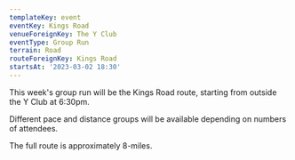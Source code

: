 ```yaml
---
templateKey: event
eventKey: Kings Road
venueForeignKey: The Y Club
eventType: Group Run
terrain: Road
routeForeignKey: Kings Road
startsAt: '2023-03-02 18:30'
---
```

This week's group run will be the Kings Road route,
starting from outside the Y Club at 6:30pm.

Different pace and distance groups will be available depending on
numbers of attendees.

The full route is approximately 8-miles.
